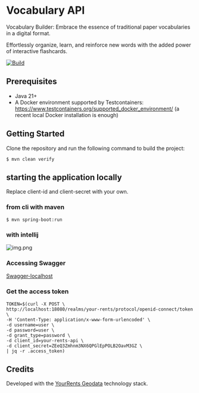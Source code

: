 # Vocabulary API
Vocabulary Builder: Embrace the essence of traditional paper vocabularies in a digital format.    

Effortlessly organize, learn, and reinforce new words with the added power of interactive flashcards.

[![Build](https://github.com/egch/vocabulary/actions/workflows/maven.yml/badge.svg)](https://github.com/egch/vocabulary/actions/workflows/maven.yml)

## Prerequisites
- Java 21+
- A Docker environment supported by Testcontainers: <https://www.testcontainers.org/supported_docker_environment/> (a recent local Docker installation is enough)

## Getting Started
Clone the repository and run the following command to build the project:

```shell
$ mvn clean verify
```

## starting the application locally
Replace client-id and client-secret with your own.
### from cli with maven

```shell
$ mvn spring-boot:run 
```

### with intellij
![img.png](docs/images/intellij.png)
### Accessing Swagger
[Swagger-localhost](http://localhost:9090/swagger-ui/index.html#/)


### Get the access token

```shell
TOKEN=$(curl -X POST \
http://localhost:18080/realms/your-rents/protocol/openid-connect/token \
-H 'Content-Type: application/x-www-form-urlencoded' \
-d username=user \
-d password=user \
-d grant_type=password \
-d client_id=your-rents-api \
-d client_secret=ZEeQ3Zmhnm3NX6QPGlEpPOLB2OavM3GZ \
| jq -r .access_token)
```


## Credits
Developed with the [YourRents Geodata](https://github.com/your-rents) technology stack.
